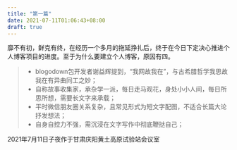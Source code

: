 ```yaml
---
title: "第一篇"
date: 2021-07-11T01:06:43+08:00
draft: true
---
```

  靡不有初，鲜克有终，在经历一个多月的拖延挣扎后，终于在今日下定决心推进个人博客项目的进度。至于为什么要建立个人博客，原因有四。

<!--more-->

> * blogodown包开发者谢益辉提到，“我网故我在”，与古希腊哲学我思故我在有异曲同工之妙；
> * 自称故事收集家，承杂学一派，每日走马观花，身处小小人间，每日所思所想，需要长文字来承载；
> * 平时微信朋友圈关系复杂，且常见形式为短文字配图，不适合长篇大论抒发想法；
> * 自身自控力不强，需沉浸在文字写作中彻底鞭挞自己；

  2021年7月11日子夜作于甘肃庆阳黄土高原试验站会议室